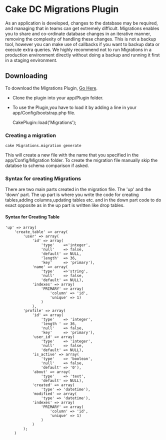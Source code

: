 # Cake DC Migrations Plugin

As an application is developed, changes to the database may be required, and managing that in teams can get extremely difficult. Migrations enables you to share and co-ordinate database changes in an iterative manner, removing the complexity of handling these changes.
This is not a backup tool, however you can make use of callbacks if you want to backup data or execute extra queries. We highly recommend not to run Migrations in a production environment directly without doing a backup and running it first in a staging environment.

## Downloading ##

To download the Migrations Plugin, [Go Here](https://github.com/CakeDC/migrations).

- Clone the plugin into your app/Plugin folder.
- To use the Plugin,you have to load it by adding a line in your app/Config/bootstrap.php file.

    CakePlugin::load('Migrations');

### Creating a migration ###

	cake Migrations.migration generate

This will create a new file with the name that you specified in the app/Config/Migration folder.
To create the migration file manually skip the databse to schema comparison if asked.

### Syntax for creating Migrations ###

There are two main parts created in the migration file.
The 'up' and the 'down' part.
The up part is where you write the code for creating tables,adding columns,updating tables etc. and in the down part code to do exact opposite as in the up part is written like drop tables.

#### Syntax for Creating Table ####

    'up' => array(
	    'create_table' => array(
		    'user' => array(
			    'id' => array(
				    'type'    =>'integer',
				    'null'    => false,
				    'default' => NULL,
				    'length'  => 36,
				    'key'     => 'primary'),
			    'name' => array(
				    'type'    =>'string',
				    'null'    => false,
				    'default' => NULL),
			    'indexes' => array(
				    'PRIMARY' => array(
					    'column' => 'id',
					    'unique' => 1)
			        )
		        ),
		    'profile' => array(
			    'id' => array(
				    'type'    => 'integer',
				    'length ' => 36,
				    'null'    => false,
				    'key'     => 'primary'),
			    'user_id' => array(
				    'type'    => 'integer',
				    'null'    => false,
				    'default' => NULL),
			    'is_active' => array(
				    'type'    => 'boolean',
				    'null'    => false,
				    'default' => '0'),
			    'about' => array(
				    'type'    => 'text',
				    'default' => NULL),
			    'created' => array(
				    'type' => 'datetime'),
			    'modified' => array(
				    'type' => 'datetime'),
			    'indexes' => array(
				    'PRIMARY' => array(
					    'column' => 'id',
					    'unique' => 1)
			        )
		        )
	        );
        )